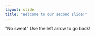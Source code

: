```yaml
---
layout: slide
title: "Welcome to our second slide!"
---
```

"No sweat"
Use the left arrow to go back!

